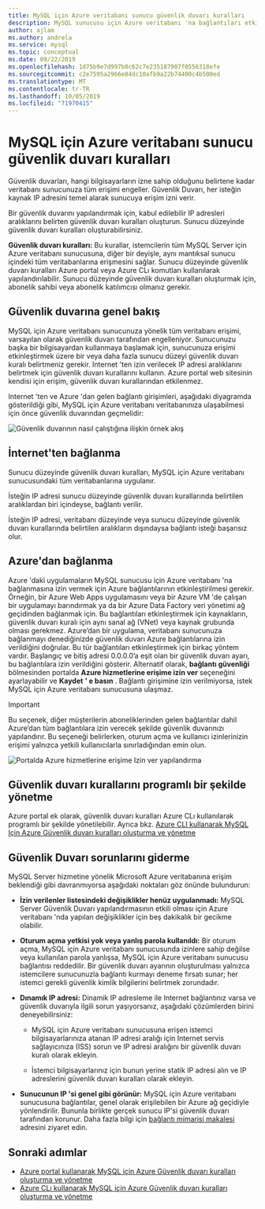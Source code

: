 ```yaml
---
title: MySQL için Azure veritabanı sunucu güvenlik duvarı kuralları
description: MySQL sunucusu için Azure veritabanı 'na bağlantıları etkinleştirmek üzere güvenlik duvarı kurallarını kullanma hakkında bilgi edinin.
author: ajlam
ms.author: andrela
ms.service: mysql
ms.topic: conceptual
ms.date: 09/22/2019
ms.openlocfilehash: 1d75b9e7d997b0c62c7e235187907f0556318efe
ms.sourcegitcommit: c2e7595a2966e84dc10afb9a22b74400c4b500ed
ms.translationtype: MT
ms.contentlocale: tr-TR
ms.lasthandoff: 10/05/2019
ms.locfileid: "71970415"
---
```

# <a name="azure-database-for-mysql-server-firewall-rules"></a>MySQL için Azure veritabanı sunucu güvenlik duvarı kuralları
Güvenlik duvarları, hangi bilgisayarların izne sahip olduğunu belirtene kadar veritabanı sunucunuza tüm erişimi engeller. Güvenlik Duvarı, her isteğin kaynak IP adresini temel alarak sunucuya erişim izni verir.

Bir güvenlik duvarını yapılandırmak için, kabul edilebilir IP adresleri aralıklarını belirten güvenlik duvarı kuralları oluşturun. Sunucu düzeyinde güvenlik duvarı kuralları oluşturabilirsiniz.

**Güvenlik duvarı kuralları:** Bu kurallar, istemcilerin tüm MySQL Server için Azure veritabanı sunucusuna, diğer bir deyişle, aynı mantıksal sunucu içindeki tüm veritabanlarına erişmesini sağlar. Sunucu düzeyinde güvenlik duvarı kuralları Azure portal veya Azure CLı komutları kullanılarak yapılandırılabilir. Sunucu düzeyinde güvenlik duvarı kuralları oluşturmak için, abonelik sahibi veya abonelik katılımcısı olmanız gerekir.

## <a name="firewall-overview"></a>Güvenlik duvarına genel bakış
MySQL için Azure veritabanı sunucunuza yönelik tüm veritabanı erişimi, varsayılan olarak güvenlik duvarı tarafından engelleniyor. Sunucunuzu başka bir bilgisayardan kullanmaya başlamak için, sunucunuza erişimi etkinleştirmek üzere bir veya daha fazla sunucu düzeyi güvenlik duvarı kuralı belirtmeniz gerekir. Internet 'ten izin verilecek IP adresi aralıklarını belirtmek için güvenlik duvarı kurallarını kullanın. Azure portal web sitesinin kendisi için erişim, güvenlik duvarı kurallarından etkilenmez.

Internet 'ten ve Azure 'dan gelen bağlantı girişimleri, aşağıdaki diyagramda gösterildiği gibi, MySQL için Azure veritabanı veritabanınıza ulaşabilmesi için önce güvenlik duvarından geçmelidir:

![Güvenlik duvarının nasıl çalıştığına ilişkin örnek akış](./media/concepts-firewall-rules/1-firewall-concept.png)

## <a name="connecting-from-the-internet"></a>İnternet'ten bağlanma
Sunucu düzeyinde güvenlik duvarı kuralları, MySQL için Azure veritabanı sunucusundaki tüm veritabanlarına uygulanır.

İsteğin IP adresi sunucu düzeyinde güvenlik duvarı kurallarında belirtilen aralıklardan biri içindeyse, bağlantı verilir.

İsteğin IP adresi, veritabanı düzeyinde veya sunucu düzeyinde güvenlik duvarı kurallarında belirtilen aralıkların dışındaysa bağlantı isteği başarısız olur.

## <a name="connecting-from-azure"></a>Azure'dan bağlanma
Azure 'daki uygulamaların MySQL sunucusu için Azure veritabanı 'na bağlanmasına izin vermek için Azure bağlantılarının etkinleştirilmesi gerekir. Örneğin, bir Azure Web Apps uygulamasını veya bir Azure VM 'de çalışan bir uygulamayı barındırmak ya da bir Azure Data Factory veri yönetimi ağ geçidinden bağlanmak için. Bu bağlantıları etkinleştirmek için kaynakların, güvenlik duvarı kuralı için aynı sanal ağ (VNet) veya kaynak grubunda olması gerekmez. Azure’dan bir uygulama, veritabanı sunucunuza bağlanmayı denediğinizde güvenlik duvarı Azure bağlantılarına izin verildiğini doğrular. Bu tür bağlantıları etkinleştirmek için birkaç yöntem vardır. Başlangıç ve bitiş adresi 0.0.0.0’a eşit olan bir güvenlik duvarı ayarı, bu bağlantılara izin verildiğini gösterir. Alternatif olarak, **bağlantı güvenliği** bölmesinden portalda **Azure hizmetlerine erişime izin ver** seçeneğini ayarlayabilir ve **Kaydet** **' e basın** . Bağlantı girişimine izin verilmiyorsa, istek MySQL için Azure veritabanı sunucusuna ulaşmaz.

> [!IMPORTANT]
> Bu seçenek, diğer müşterilerin aboneliklerinden gelen bağlantılar dahil Azure’dan tüm bağlantılara izin verecek şekilde güvenlik duvarınızı yapılandırır. Bu seçeneği belirlerken, oturum açma ve kullanıcı izinlerinizin erişimi yalnızca yetkili kullanıcılarla sınırladığından emin olun.
> 

![Portalda Azure hizmetlerine erişime Izin ver yapılandırma](./media/concepts-firewall-rules/allow-azure-services.png)

## <a name="programmatically-managing-firewall-rules"></a>Güvenlik duvarı kurallarını programlı bir şekilde yönetme
Azure portal ek olarak, güvenlik duvarı kuralları Azure CLı kullanılarak programlı bir şekilde yönetilebilir. Ayrıca bkz. [Azure CLI kullanarak MySQL Için Azure Güvenlik duvarı kuralları oluşturma ve yönetme](./howto-manage-firewall-using-cli.md)

## <a name="troubleshooting-firewall-issues"></a>Güvenlik Duvarı sorunlarını giderme
MySQL Server hizmetine yönelik Microsoft Azure veritabanına erişim beklendiği gibi davranmıyorsa aşağıdaki noktaları göz önünde bulundurun:

* **İzin verilenler listesindeki değişiklikler henüz uygulanmadı:** MySQL Server Güvenlik Duvarı yapılandırmasının etkili olması için Azure veritabanı 'nda yapılan değişiklikler için beş dakikalık bir gecikme olabilir.

* **Oturum açma yetkisi yok veya yanlış parola kullanıldı:** Bir oturum açma, MySQL için Azure veritabanı sunucusunda izinlere sahip değilse veya kullanılan parola yanlışsa, MySQL için Azure veritabanı sunucusu bağlantısı reddedilir. Bir güvenlik duvarı ayarının oluşturulması yalnızca istemcilere sunucunuzla bağlantı kurmayı deneme fırsatı sunar; her istemci gerekli güvenlik kimlik bilgilerini belirtmek zorundadır.

* **Dınamık IP adresi:** Dinamik IP adresleme ile Internet bağlantınız varsa ve güvenlik duvarıyla ilgili sorun yaşıyorsanız, aşağıdaki çözümlerden birini deneyebilirsiniz:

   * MySQL için Azure veritabanı sunucusuna erişen istemci bilgisayarlarınıza atanan IP adresi aralığı için Internet servis sağlayıcınıza (ISS) sorun ve IP adresi aralığını bir güvenlik duvarı kuralı olarak ekleyin.

   * İstemci bilgisayarlarınız için bunun yerine statik IP adresi alın ve IP adreslerini güvenlik duvarı kuralları olarak ekleyin.

* **Sunucunun IP 'si genel gibi görünür:** MySQL için Azure veritabanı sunucusuna bağlantılar, genel olarak erişilebilen bir Azure ağ geçidiyle yönlendirilir. Bununla birlikte gerçek sunucu IP'si güvenlik duvarı tarafından korunur. Daha fazla bilgi için [bağlantı mimarisi makalesi](concepts-connectivity-architecture.md) adresini ziyaret edin. 

## <a name="next-steps"></a>Sonraki adımlar

* [Azure portal kullanarak MySQL için Azure Güvenlik duvarı kuralları oluşturma ve yönetme](./howto-manage-firewall-using-portal.md)
* [Azure CLı kullanarak MySQL için Azure Güvenlik duvarı kuralları oluşturma ve yönetme](./howto-manage-firewall-using-cli.md)
